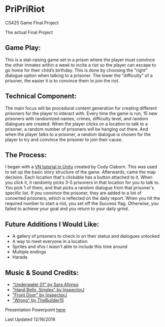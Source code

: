 # PriPriRiot
CS425 Game Final Project

The actual Final Project

## Game Play:

This is a stat-raising game set in a prison where the player must convince the other inmates within a week to incite a riot so the player can escape to go home for their child’s birthday. This is done by choosing the "right" dialogue option when talking to a prisoner. The lower the "difficulty" of a prisoner, the easier it is to convince them to join the riot.

## Technical Component: 

The main focus will be procedural content generation for creating different prisoners for the player to interact with. Every time the game is run, 15 new prisoners with randomized names, crimes, difficulty level, and random dialogues are created. When the player clicks on a location to talk to a prisoner, a random number of prisoners will be hanging out there. And when the player talks to a prisoner, a random dialogue is chosen for the player to try and convince the prisoner to join their cause.

## The Process:

I began with a [VN tutorial in Unity](http://www.indiana.edu/~gamedev/2015/09/27/creating-a-visual-novel-in-unity/) created by Cody Claborn. This was used to set up the basic story structure of the game. Afterwards, came the map decision. Each location that's clickable has a button attached to it. When you click it, it randomly picks 3-5 prisoners in that location for you to talk to. You pick 1 of them, and that picks a random dialogue from that prisoner's specific list. If you convince the prisoner, they are added to a list of converted prisoners, which is reflected on the daily report. When you hit the required number to start a riot, you set off the Success flag. Otherwise, you failed to achieve your goal and you return to your daily grind.
    
## Future Additions I Would Like:

* A gallery of prisoners to check in on their status and dialogues unlocked
* A way to meet everyone in a location
* Sprites and sfxs I wasn't able to include this time around
* Multiple endings
* Harada
    
## Music & Sound Credits:

* ["Underwater 01" by Sara Afonso](http://freemusicarchive.org/music/Sara_Afonso/Underwater_EP/Sara_Afonso_-_Underwater_01)
* ["Hand Bells, Singles" by InspectorJ](https://freesound.org/people/InspectorJ/sounds/339809/)
* ["Front Door" by InspectorJ](https://freesound.org/people/InspectorJ/sounds/431117/)
* ["Wrong" by TheBuilder15](https://freesound.org/people/TheBuilder15/sounds/415764/)
    
Presentation Powerpoint [here](https://docs.google.com/presentation/d/1WrbIO2vxqm-QHNBINMgCtlyt6a9y2EIdpYAFNyJSbDU/edit?usp=sharing)
    
Last Updated 12/16/2018
